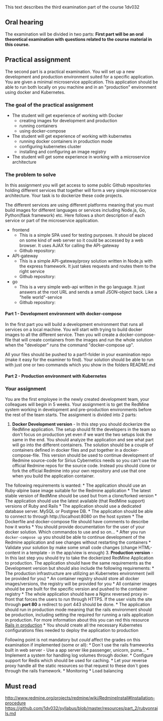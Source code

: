 This text describes the third examination part of the course 1dv032


## Oral hearing
The examination will be divided in two parts: **First part will be an oral theoretical examination with questions related to the course material in this course.** 

## Practical assignment
The second part is a practical examination. You will set up a new development and production environment suited for a specific application. You are given a minimal microservice application. This application should be able to run both locally on you machine and in an "production" environment using docker and Kubernetes.

### The goal of the practical assignment
* The student will get experience of working with Docker
  * creating images for development and production
  * running containers
  * using docker-compose
* The student will get experience of working with kubernetes
  * running docker containers in production mode
  * configuring kubernetes cluster
  * installing and configuring an image registry
* The student will get some experience in working with a microservice architecture


### The problem to solve
In this assignment you will get access to some public Github repositories holding different services that together will form a very simple microservice architecture. Your task is to dockerize these code projects.

The different services are using different platforms meaning that you must build images for different languages or services including Node.js, Go, Python(flask framework) etc. Here follows a short description of each service or part of the microservice application.

* frontend
  * This is a simple SPA used for testing purposes. It should be placed on some kind of web server so it could be accessed by a web browser. It uses AJAX for calling the API-gateway
  * Github repository:
* API-gateway
  * This is a simple API-gateway/proxy solution written in Node.js with the express framework. It just takes requests and routes them to the right service
  * Github repository:
* go
  * This is a very simple web-api written in the go language. It just answers at the root URL and sends a small JSON-object back. Like a "helle world"-service
  * Github repository: 

#### Part 1 - Development environment with docker-compose
In the first part you will build a development environment that runs all services on a local machine. You will start with trying to build docker images to all the different service. Then you will create a docker-compose-file that will create containers from the images and run the whole solution when the "developer" runs the command "docker-compose up".

All your files should be pushed to a part1-folder in your examination repo (make it easy for the examiner to find). Your solution should be able to run with just one or two commands which you show in the folders README.md



#### Part 2 - Production environment with Kubernetes



### Your assignment

You are the first employee in the newly created development team, your colleagues will begin in 5 weeks. Your assignment is to get the RedMine system working in development and pre-production environments before the rest of the team starts. The assignment is divided into 2 parts:

1. **Docker Development version** -
  In this step you should dockerize the RedMine application. The setup should fit the developers in the team so don't focus on production yet even if we want the two setups look the same in the end.
  You should analyze the application and see what part will go into the different containers. The solution should be a couple of containers defined in docker files and put together in a docker-compose-file. This version should be used to continue development of Redmine source-code for Sirius Cybernetics needs so you can't use the official Redmine repos for the source code. Instead you should clone or fork the official Redmine into your own repository and use that one when you build the application container.

  The following requirements is wanted:
    * The application should use an Ruby-alpine base image suitable for the Redmine application
    * The latest stable version of RedMine should be used but from a clone/forked version
    * The application should use the latest available (that RedMine support) versions of Ruby and Rails
    * The application should use a dedicated database server. MySQL or Postgree DB.
    * The application should be able to connect to through http://localhost:8080 on the host system
    * The Dockerfile and docker-compose file should have comments to describe how it works
    * You should provide documentation for the user of your docker solution. Which commandos to use and so on...
    * After you run `docker-compose up` you should be able to continue development of the Redmine application and see changes without restarting the containers
    * Validate your solution by make some small code changes (change HTML-content in a template - in the app/view is enough)
3. **Production version** -
  In this last step you should try to take the dockerized RedMine Application to production. The application should have the same requirements as the Development version but should also include the following requirements:
    * The production infrastructure are utilizing an Kubernetes environment (will be provided for you)
    * An container registry should store all docker images/versions, the registry will be provided for you
    * All container images should be pre built for the specific version and pushed to the container registry
    * The whole application should have a Nginx reversed proxy in-front that forces the users to run through HTTPS. If the user visits the site through **port 80** a redirect to port 443 should be done. 
    * The application should run in production mode meaning that the rails environment should be production, including setting the required for running a rails application in production. For more information about this you can red this resource [Rails in production](https://github.com/1dv032/syllabus/blob/master/resources/part_2/rubyonrails_production.md)
    * You should create all the necessary Kubernetes configurations files needed to deploy the application to production

  Following point is not mandatory but *could* affect the grades on this examination if implemented (some or all):
    * Don´t use the rails frameworks built in web server - Use a app server like passenger, unicorn, puma…
    * Implement a system for handling log volumes through docker.
    * Configure support for Redis which should be used for caching.
    * Let your reverse proxy handle all the static resources so that request to these don´t goes through the rails framework.
    * Monitoring
    * Load balancing

## Must read
http://www.redmine.org/projects/redmine/wiki/RedmineInstall#Installation-procedure
https://github.com/1dv032/syllabus/blob/master/resources/part_2/rubyonrails.md
